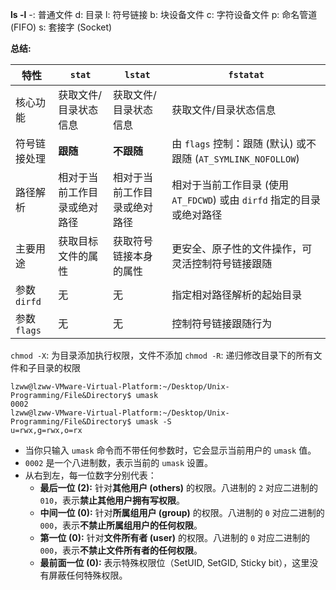 **ls -l**
-: 普通文件
d: 目录
l: 符号链接
b: 块设备文件
c: 字符设备文件
p: 命名管道 (FIFO)
s: 套接字 (Socket)



**总结:**

| 特性         | `stat`                                   | `lstat`                                  | `fstatat`                                                                |
|--------------|-------------------------------------------|-------------------------------------------|-------------------------------------------------------------------------|
| 核心功能     | 获取文件/目录状态信息                      | 获取文件/目录状态信息                      | 获取文件/目录状态信息                                                   |
| 符号链接处理 | **跟随**                                   | **不跟随**                                 | 由 `flags` 控制：跟随 (默认) 或不跟随 (`AT_SYMLINK_NOFOLLOW`)              |
| 路径解析     | 相对于当前工作目录或绝对路径              | 相对于当前工作目录或绝对路径              | 相对于当前工作目录 (使用 `AT_FDCWD`) 或由 `dirfd` 指定的目录或绝对路径 |
| 主要用途     | 获取目标文件的属性                       | 获取符号链接本身的属性                   | 更安全、原子性的文件操作，可灵活控制符号链接跟随                         |
| 参数 `dirfd` | 无                                        | 无                                        | 指定相对路径解析的起始目录                                              |
| 参数 `flags` | 无                                        | 无                                        | 控制符号链接跟随行为                                                      |



`chmod -X`: 为目录添加执行权限，文件不添加
`chmod -R`: 递归修改目录下的所有文件和子目录的权限



```
lzww@lzww-VMware-Virtual-Platform:~/Desktop/Unix-Programming/File&Directory$ umask
0002
lzww@lzww-VMware-Virtual-Platform:~/Desktop/Unix-Programming/File&Directory$ umask -S
u=rwx,g=rwx,o=rx
```

* 当你只输入 `umask` 命令而不带任何参数时，它会显示当前用户的 `umask` 值。
* `0002` 是一个八进制数，表示当前的 `umask` 设置。
* 从右到左，每一位数字分别代表：
    * **最后一位 (2):**  针对**其他用户 (others)** 的权限。八进制的 `2` 对应二进制的 `010`，表示**禁止其他用户拥有写权限**。
    * **中间一位 (0):** 针对**所属组用户 (group)** 的权限。八进制的 `0` 对应二进制的 `000`，表示**不禁止所属组用户的任何权限**。
    * **第一位 (0):** 针对**文件所有者 (user)** 的权限。八进制的 `0` 对应二进制的 `000`，表示**不禁止文件所有者的任何权限**。
    * **最前面一位 (0):**  表示特殊权限位（SetUID, SetGID, Sticky bit），这里没有屏蔽任何特殊权限。